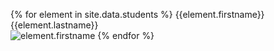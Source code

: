 {% for element in site.data.students %}
{{element.firstname}} {{element.lastname}} <br/>
<img src="{{element.image}}" alt="element.firstname"/>
{% endfor %}

